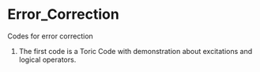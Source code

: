 # Error_Correction
Codes for error correction

1. The first code is a Toric Code with demonstration about excitations and logical operators.
